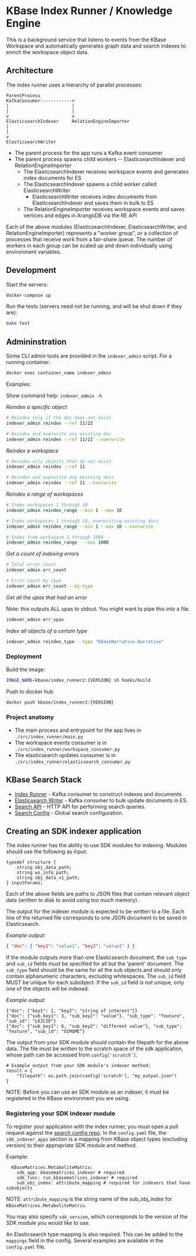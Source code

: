 # KBase Index Runner / Knowledge Engine

This is a background service that listens to events from the KBase Workspace and automatically generates graph data and search indexes to enrich the workspace object data.

## Architecture

The index runner uses a hierarchy of parallel processes:

```
ParentProcess
KafkaConsumer------------+
|                        |
|                        |
v                        v
ElasticsearchIndexer     RelationEngineImporter
|
|
v
ElasticsearchWriter
```

* The parent process for the app runs a Kafka event consumer
* The parent process spawns child workers -- ElasticsearchIndexer and RelationEngineImporter
  * The ElasticsearchIndexer receives workspace events and generates index documents for ES
  * The ElasticsearchIndexer spawns a child worker called ElasticsearchWriter
    * ElasticsearchWriter receives index documents from ElasticsearchIndexer and saves them in bulk to ES
  * The RelationEngineImporter receives workspace events and saves vertices and edges in ArangoDB via the RE API

Each of the above modules (ElasticsearchIndexer, ElasticsearchWriter, and RelationEngineImporter) represents a "worker group", or a collection of processes that receive work from a fair-share queue. The number of workers in each group can be scaled up and down individually using environment variables.

## Development

Start the servers:

```sh
docker-compose up
```

Run the tests (servers need not be running, and will be shut down if they are):

```sh
make test
```

## Admininstration

Some CLI admin tools are provided in the `indexer_admin` script. For a running container:

```sh
docker exec container_name indexer_admin
```

Examples:

Show command help: `indexer_admin -h`

_Reindex a specific object_ 

```sh
# Reindex only if the doc does not exist
indexer_admin reindex --ref 11/22

# Reindex and overwrite any existing doc
indexer_admin reindex --ref 11/22 --overwrite
```

_Reindex a workspace_

```sh
# Reindex only objects that do not exist
indexer_admin reindex --ref 11

# Reindex and overwrite any existing docs
indexer_admin reindex --ref 11 --overwrite
```

_Reindex a range of workspaces_

```sh
# Index workspaces 1 through 10
indexer_admin reindex_range --min 1 --max 10

# Index workspaces 1 through 10, overwriting existing docs
indexer_admin reindex_range --min 1 --max 10 --overwrite

# Index from workspace 1 through 1000
indexer_admin reindex_range  --max 1000
```

_Get a count of indexing errors_

```sh
# Total error count
indexer_admin err_count

# Error count by type
indexer_admin err_count --by-type
```

_Get all the upas that had an error_

Note: this outputs ALL upas to stdout. You might want to pipe this into a file.

```sh
indexer_admin err_upas
```

_Index all objects of a certain type_

```sh
indexer_admin reindex_type --type "KBaseNarrative.Narrative"
```

### Deployment

Build the image:

```sh
IMAGE_NAME=kbase/index_runner2:{VERSION} sh hooks/build
```

Push to docker hub

```sh
docker push kbase/index_runner2:{VERSION}
```

### Project anatomy

* The main process and entrypoint for the app lives in `./src/index_runner/main.py`
* The workspace events consumer is in `./src/index_runner/workspace_consumer.py`
* The elasticsearch updates consumer is in `./src/index_runner/elasticsearch_consumer.py`

## KBase Search Stack

* [Index Runner](https://github.com/kbaseIncubator/index_runner_deluxe) - Kafka consumer to construct indexes and documents.
* [Elasticsearch Writer](https://github.com/kbaseIncubator/elasticsearch_writer<Paste>) - Kafka consumer to bulk update documents in ES.
* [Search API](https://github.com/kbaseIncubator/search_api_deluxe) - HTTP API for performing search queries.
* [Search Config](https://github.com/kbaseIncubator/search_config) - Global search configuration.

## Creating an SDK indexer application

The index runner has the ability to use SDK modules for indexing. Modules should use the following as input:

```
typedef structure {
	string obj_data_path;
	string ws_info_path;
	string obj_data_v1_path;
} inputParams;
```

Each of the above fields are paths to JSON files that contain relevant object
data (written to disk to avoid using too much memory).

The output for the indexer module is expected to be written to a file.
Each line of the returned file corresponds to one JSON document to be saved in Elasticsearch.

_Example output:_

```json
{ "doc": { "key1": "value1", "key2": "value2" } }
```

If the module outputs more than one Elasticsearch document, the `sub_type` and `sub_id` fields must be specified for all but the 'parent' document. The `sub_type` field should be the same for all the sub objects and should only contain alphanumeric characters, excluding whitespaces. The `sub_id` field MUST be unique for each subobject. If the `sub_id` field is not unique, only one of the objects will be indexed.

_Example output:_

```
{"doc": {"key1": 1, "key2": "string of interest"}}
{"doc": {"sub_key1": 3, "sub_key2": "value"}, "sub_type": "feature", "sub_id": "LKJCID"}
{"doc": {"sub_key1": 6, "sub_key2": "different value"}, "sub_type": "feature", "sub_id": "OIMQME"}
```

The output from your SDK module should contain the filepath for the above data. The file must be written to the scratch space of the sdk application, whose path can be accessed from `config['scratch']`.

```
# Example output from your SDK module's indexer method:
result = {
	"filepath": os.path.join(config['scratch'], "my_output.json")
}
```

NOTE: Before you can use an SDK module as an indexer, it must be registered in the KBase environment you are using.

### Registering your SDK indexer module

To register your application with the index runner, you must open a pull request against the [search config repo](https://github.com/kbaseIncubator/search_config). In the `config.yaml` file, the `sdk_indexer_apps` section is a mapping from KBase object types (excluding version) to their appropriate SDK module and method.

Example:

```
  KBaseMatrices.MetaboliteMatrix:
    sdk_app: kbasematrices_indexer # required
    sdk_func: run_kbasematrices_indexer # required
    sub_obj_index: attribute_mapping # required for indexers that have subobjects
```

NOTE: `attribute_mapping` is the string name of the sub_obj_index for `KBaseMatrices.MetaboliteMatrix`.

You may also specify `sdk_version`, which corresponds to the version of the SDK module you would like to use.

An Elasticsearch type mapping is also required. This can be added to the `mappings` field in the config. Several examples are available in the `config.yaml` file.
